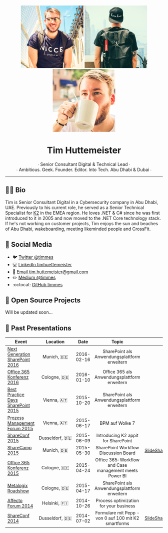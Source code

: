 <p align="center">
  <img src="images/tim-01.png" width="200">
  <img src="images/tim-02.png" width="200">
  <img src="images/tim-03.png" width="200">
  <h1 align="center">Tim Huttemeister</h1>
  <p align="center">
    ∙ Senior Consultant Digital &amp; Technical Lead ∙<br>
    ∙ Ambitious. Geek. Founder. Editor. Into Tech. Abu Dhabi & Dubai ∙<br>
  </p>
</p>

---

## 🏄🏻 Bio
Tim is Senior Consultant Digital in a Cybersecurity company in Abu Dhabi, UAE. Previously to his current role, he served as a Senior Technical Specialist for <a target="_blank" href="https://www.k2.com">K2</a> in the EMEA region. 
He loves .NET & C# since he was first introduced to it in 2005 and now moved to the .NET Core technology stack. If he's not working on customer projects, Tim enjoys the sun and beaches of Abu Dhabi, wakeboarding, meeting likeminded people and CrossFit. 

## 💬 Social Media

- 🐦 [Twitter @timmes](https://twitter.com/timmes)
- 💻 [LinkedIn timhuettemeister](https://www.linkedin.com/in/timhuettemeister/)
- 📧 [Email tim.huttemeister@gmail.com](mailto:tim.huttemister@gmail.com)
- ✏️ [Medium @timmes](https://medium.com/@timmes)
- :octocat: [GitHub timmes](https://github.com/timmes)

## 💾 Open Source Projects

Will be updated soon...

## 📢 Past Presentations

| Event | Location | Date | Topic |       |
|------|:-------:|:-----:|:------:|--------|
| [Next Generation SharePoint 2016](http://www.managementcircle.de/va_microsites/sharepoint.html) | Munich,&nbsp;🇩🇪 | 2016-02-16 | SharePoint als Anwendungsplattform erweitern |
| [Office 365 Konferenz 2016](http://www.office365konferenz.net/) | Cologne,&nbsp;🇩🇪 | 2016-01-10 | Office 365 als Anwendungsplattform erweitern |
| [Best Practice Days SharePoint 2015](http://www.managementcircle.de/seminar/best-practice-days-sharepointR.html) | Vienna,&nbsp;🇦🇹 | 2015-10-20 | SharePoint als Anwendungsplattform erweitern |
| [Prozess Management Forum 2015](http://businesscircle.at/prozesse-organisation/konferenz/prozess-management) | Vienna,&nbsp;🇦🇹 | 2015-06-17 | BPM auf Wolke 7 |
| [ShareConf 2015](http://www.shareconf.de/) | Dusseldorf,&nbsp;🇩🇪 | 2015-06-09 | Introducing K2 appit for SharePoint |
| [ShareCamp 2015](http://sharecamp.azurewebsites.net/) | Munich,&nbsp;🇩🇪 | 2015-05-30 | SharePoint Workflow Discussion Board | [SlideShare](https://www.slideshare.net/timmes/share-camp2015-timczubaykosp-workflow-diskussionsrunde)
| [Office 365 Konferenz 2015](http://www.office365konferenz.net/) | Cologne,&nbsp;🇩🇪 | 2015-04-24 | Office 365: Workflow and Case management meets Power BI |
| [Metalogix Roadshow](https://www.metalogix.com/events) | Cologne,&nbsp;🇩🇪 | 2015-04-17 | SharePoint als Anwendungsplattform erweitern |
| [Affecto Forum 2014](http://www.affectoforum.fi) | Helsinki,&nbsp;🇫🇮 | 2014-10-26 | Process optimization for your business |
| [ShareConf 2014](http://www.shareconf.de/) | Dusseldorf,&nbsp;🇩🇪 | 2014-07-02  | Formulare mit Pepp - von 0 auf 100 mit K2 smartforms | [SlideShare](https://www.slideshare.net/timmes/formulare-mit-pepp-von-0-auf-100-mit-k2-smartforms)